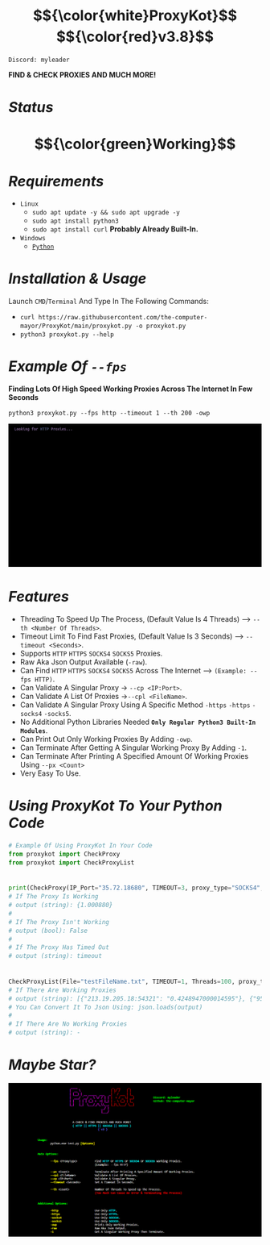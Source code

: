 # $${\color{white}ProxyKot}$$ $${\color{red}v3.8}$$
`Discord: myleader`

**FIND & CHECK PROXIES AND MUCH MORE!**
# *Status*
# $${\color{green}Working}$$
# *Requirements*
-  `Linux`
   -  `sudo apt update -y && sudo apt upgrade -y`
   -  `sudo apt install python3`
   -  `sudo apt install curl` **Probably Already Built-In.**
- `Windows`
   - [`Python`](https://www.python.org/downloads)
# *Installation & Usage*
Launch `CMD`/`Terminal` And Type In The Following Commands:
   - `curl https://raw.githubusercontent.com/the-computer-mayor/ProxyKot/main/proxykot.py -o proxykot.py`
   - `python3 proxykot.py --help`
# *Example Of `--fps`*
**Finding Lots Of High Speed Working Proxies Across The Internet In Few Seconds**  
```console
python3 proxykot.py --fps http --timeout 1 --th 200 -owp
```
![](https://github.com/the-computer-mayor/computer-mayor-db/blob/main/fps_v2.gif?raw=true)
# *Features*
- Threading To Speed Up The Process, (Default Value Is 4 Threads) --> `--th <Number Of Threads>`.
- Timeout Limit To Find Fast Proxies, (Default Value Is 3 Seconds) --> `--timeout <Seconds>`.
- Supports `HTTP` `HTTPS` `SOCKS4` `SOCKS5` Proxies.
- Raw Aka Json Output Available (`-raw`).
- Can Find `HTTP` `HTTPS` `SOCKS4` `SOCKS5` Across The Internet --> `(Example: --fps HTTP)`.
- Can Validate A Singular Proxy -> `--cp <IP:Port>`.
- Can Validate A List Of Proxies ->`--cpl <FileName>`.
- Can Validate A Singular Proxy Using A Specific Method `-https` `-https` `-socks4` `-socks5`.
- No Additional Python Libraries Needed **`Only Regular Python3 Built-In Modules`**.
- Can Print Out Only Working Proxies By Adding `-owp`.
- Can Terminate After Getting A Singular Working Proxy By Adding `-1`.
- Can Terminate After Printing A Specified Amount Of Working Proxies Using `--px <Count>`
- Very Easy To Use.
# *Using ProxyKot To Your Python Code*
```python
# Example Of Using ProxyKot In Your Code
from proxykot import CheckProxy
from proxykot import CheckProxyList


print(CheckProxy(IP_Port="35.72.18680", TIMEOUT=3, proxy_type="SOCKS4", SSL=False))
# If The Proxy Is Working
# output (string): {1.000880}
#
# If The Proxy Isn't Working
# output (bool): False
#
# If The Proxy Has Timed Out
# output (string): timeout


CheckProxyList(File="testFileName.txt", TIMEOUT=1, Threads=100, proxy_type="socks5")
# If There Are Working Proxies
# output (string): [{"213.19.205.18:54321": "0.4248947000014595"}, {"95.31.5.29:51528": "0.548758799995994"}]
# You Can Convert It To Json Using: json.loads(output)
#
# If There Are No Working Proxies
# output (string): -
```
# ***Maybe Star?***
![](https://github.com/the-computer-mayor/computer-mayor-db/blob/main/ProxyKotV3.png?raw=true)
